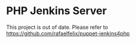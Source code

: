 PHP Jenkins Server
=============

This project is out of date. Please refer to https://github.com/rafaelfelix/puppet-jenkins4php
